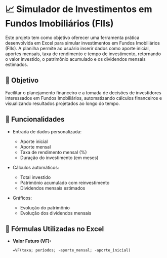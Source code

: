 # 📈 Simulador de Investimentos em Fundos Imobiliários (FIIs)

Este projeto tem como objetivo oferecer uma ferramenta prática desenvolvida em Excel para simular investimentos em Fundos Imobiliários (FIIs). A planilha permite ao usuário inserir dados como aporte inicial, aportes mensais, taxa de rendimento e tempo de investimento, retornando o valor investido, o patrimônio acumulado e os dividendos mensais estimados.

## 🎯 Objetivo

Facilitar o planejamento financeiro e a tomada de decisões de investidores interessados em Fundos Imobiliários, automatizando cálculos financeiros e visualizando resultados projetados ao longo do tempo.

## 📌 Funcionalidades

- Entrada de dados personalizada:
  - Aporte inicial
  - Aporte mensal
  - Taxa de rendimento mensal (%)
  - Duração do investimento (em meses)

- Cálculos automáticos:
  - Total investido
  - Patrimônio acumulado com reinvestimento
  - Dividendos mensais estimados

- Gráficos:
  - Evolução do patrimônio
  - Evolução dos dividendos mensais

## 🧠 Fórmulas Utilizadas no Excel

- **Valor Futuro (VF):**  
  ```excel
  =VF(taxa; períodos; -aporte_mensal; -aporte_inicial)
